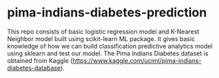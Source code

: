 # pima-indians-diabetes-prediction
This repo consists of basic logistic regression model and K-Nearest Neighbor model built using scikit-learn ML package. It gives basic knowledge of how we can build classification predictive analytics model using sklearn and test our model. The Pima Indians Diabetes dataset is obtained from Kaggle (https://www.kaggle.com/uciml/pima-indians-diabetes-database).
